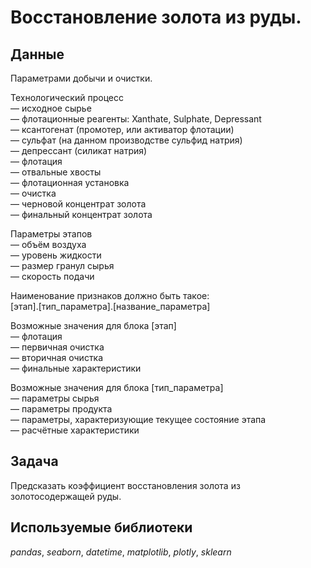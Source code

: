 # Восстановление золота из руды.


## Данные

Параметрами добычи и очистки.  

Технологический процесс  
— исходное сырье  
— флотационные реагенты: Xanthate, Sulphate, Depressant  
— ксантогенат (промотер, или активатор флотации)  
— сульфат (на данном производстве сульфид натрия)  
— депрессант (силикат натрия)  
— флотация  
— отвальные хвосты  
— флотационная установка  
— очистка  
— черновой концентрат золота  
— финальный концентрат золота  

Параметры этапов  
— объём воздуха  
— уровень жидкости  
— размер гранул сырья  
— скорость подачи  

Наименование признаков должно быть такое:  
[этап].[тип_параметра].[название_параметра]  

Возможные значения для блока [этап]  
— флотация  
— первичная очистка  
— вторичная очистка  
— финальные характеристики  

Возможные значения для блока [тип_параметра]  
— параметры сырья  
— параметры продукта  
— параметры, характеризующие текущее состояние этапа  
— расчётные характеристики  

## Задача

Предсказать коэффициент восстановления золота из золотосодержащей руды.      

## Используемые библиотеки
 *pandas*, *seaborn*, *datetime*, *matplotlib*, *plotly*, *sklearn*  
